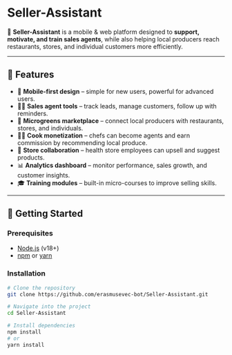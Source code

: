 # Seller-Assistant  

🚀 **Seller-Assistant** is a mobile & web platform designed to **support, motivate, and train sales agents**, while also helping local producers reach restaurants, stores, and individual customers more efficiently.  

---

## 🌟 Features  

- 📱 **Mobile-first design** – simple for new users, powerful for advanced users.  
- 👩‍💼 **Sales agent tools** – track leads, manage customers, follow up with reminders.  
- 🥦 **Microgreens marketplace** – connect local producers with restaurants, stores, and individuals.  
- 👨‍🍳 **Cook monetization** – chefs can become agents and earn commission by recommending local produce.  
- 🏬 **Store collaboration** – health store employees can upsell and suggest products.  
- 📊 **Analytics dashboard** – monitor performance, sales growth, and customer insights.  
- 🎓 **Training modules** – built-in micro-courses to improve selling skills.  

---

## 🚀 Getting Started  

### Prerequisites  
- [Node.js](https://nodejs.org/) (v18+)  
- [npm](https://www.npmjs.com/) or [yarn](https://yarnpkg.com/)  

### Installation  

```bash
# Clone the repository
git clone https://github.com/erasmusevec-bot/Seller-Assistant.git

# Navigate into the project
cd Seller-Assistant

# Install dependencies
npm install
# or
yarn install
```

